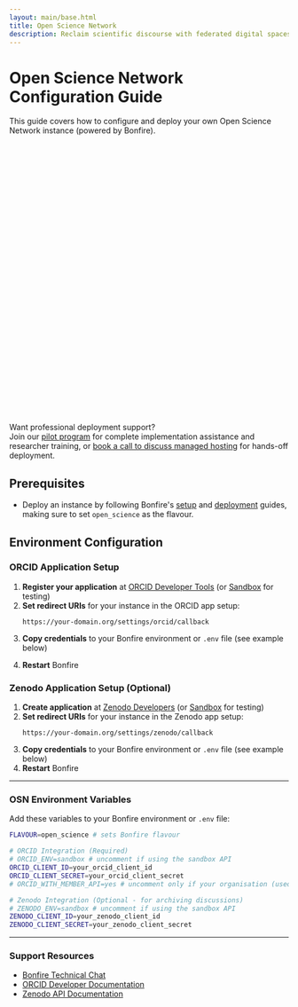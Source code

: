 ```yaml
---
layout: main/base.html
title: Open Science Network
description: Reclaim scientific discourse with federated digital spaces where researchers shape their own conversations, data, and collaborations, participating in the open social web on their terms.
---
```


<div class="prose mx-auto my-16 max-w-3xl">

# Open Science Network Configuration Guide

This guide covers how to configure and deploy your own Open Science Network instance (powered by Bonfire).


<div role="alert" class="alert mt-6 max-w-3xl mx-auto items-start alert-info">
    <svg xmlns="http://www.w3.org/2000/svg" fill="none" viewBox="0 0 24 24" class="h-6 w-6 shrink-0 stroke-current"><path stroke-linecap="round" stroke-linejoin="round" stroke-width="2" d="M13 16h-1v-4h-1m1-4h.01M21 12a9 9 0 11-18 0 9 9 0 0118 0z"></path></svg>
    <div class="flex text-base flex-col">
        <span class="font-bold">Want professional deployment support?</span>
        <div>Join our <a href="/pilots">pilot program</a> for complete implementation assistance and researcher training, or <a href="https://cal.com/bonfire-networks/meet" target="_blank">book a call to discuss managed hosting</a> for hands-off deployment.</div>
    </div>
</div>

## Prerequisites

- Deploy an instance by following Bonfire's [setup](https://docs.bonfirenetworks.org/setup.html) and [deployment](https://docs.bonfirenetworks.org/deploy.html) guides, making sure to set `open_science` as the flavour.

## Environment Configuration

### ORCID Application Setup

1. **Register your application** at [ORCID Developer Tools](https://orcid.org/developer-tools) (or [Sandbox](https://sandbox.orcid.org/developer-tools) for testing)
2. **Set redirect URIs** for your instance in the ORCID app setup:
   ```
   https://your-domain.org/settings/orcid/callback
   ```
3. **Copy credentials** to your Bonfire environment or `.env` file (see example below)
<!-- 4. **Set application permissions** to read public information and publication lists -->
4. **Restart** Bonfire

### Zenodo Application Setup (Optional)

1. **Create application** at [Zenodo Developers](https://zenodo.org/account/settings/applications/) (or [Sandbox](https://sandbox.zenodo.org/account/settings/applications/) for testing)
2. **Set redirect URIs** for your instance in the Zenodo app setup:
   ```
   https://your-domain.org/settings/zenodo/callback
   ```
3. **Copy credentials** to your Bonfire environment or `.env` file (see example below)
4. **Restart** Bonfire

---

### OSN Environment Variables

Add these variables to your Bonfire environment or `.env` file:

```bash
FLAVOUR=open_science # sets Bonfire flavour

# ORCID Integration (Required)
# ORCID_ENV=sandbox # uncomment if using the sandbox API
ORCID_CLIENT_ID=your_orcid_client_id
ORCID_CLIENT_SECRET=your_orcid_client_secret
# ORCID_WITH_MEMBER_API=yes # uncomment only if your organisation (used to create these API keys) is an ORCID member

# Zenodo Integration (Optional - for archiving discussions)
# ZENODO_ENV=sandbox # uncomment if using the sandbox API
ZENODO_CLIENT_ID=your_zenodo_client_id
ZENODO_CLIENT_SECRET=your_zenodo_client_secret
```

---

### Support Resources
- [Bonfire Technical Chat](https://matrix.to/#/#bonfire-tech:matrix.org)
- [ORCID Developer Documentation](https://info.orcid.org/documentation/)
- [Zenodo API Documentation](https://developers.zenodo.org/)

</div>